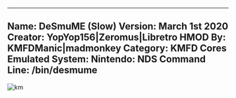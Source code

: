 -----------------------
Name: DeSmuME (Slow)
Version: March 1st 2020
Creator: YopYop156|Zeromus|Libretro
HMOD By: KMFDManic|madmonkey
Category: KMFD Cores
Emulated System: Nintendo: NDS
Command Line: /bin/desmume
-----------------------
![km](https://i.imgur.com/JYRrLnC.png)
